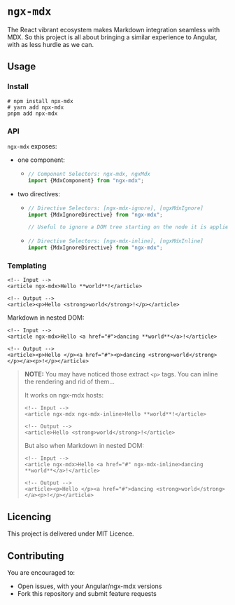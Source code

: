 # `ngx-mdx`

The React vibrant ecosystem makes Markdown integration seamless with MDX.
So this project is all about bringing a similar experience to Angular,
with as less hurdle as we can.

## Usage

### Install

```shell
# npm install npx-mdx
# yarn add npx-mdx
pnpm add npx-mdx
```

### API

`ngx-mdx` exposes:

+ one component:
  + ```typescript
    // Component Selectors: ngx-mdx, ngxMdx
    import {MdxComponent} from "ngx-mdx";
    ```
+ two directives:
  + ```typescript
    // Directive Selectors: [ngx-mdx-ignore], [ngxMdxIgnore]
    import {MdxIgnoreDirective} from "ngx-mdx";
    
    // Useful to ignore a DOM tree starting on the node it is applied on.
    ```
  + ```typescript
    // Directive Selectors: [ngx-mdx-inline], [ngxMdxInline]
    import {MdxIgnoreDirective} from "ngx-mdx";
    ```

### Templating

```angular2html
<!-- Input -->
<article ngx-mdx>Hello **world**!</article>

<!-- Output -->
<article><p>Hello <strong>world</strong>!</p></article>
```

Markdown in nested DOM:
```angular2html
<!-- Input -->
<article ngx-mdx>Hello <a href="#">dancing **world**</a>!</article>

<!-- Output -->
<article><p>Hello </p><a href="#"><p>dancing <strong>world</strong></p></a><p>!</p></article>
```

> **NOTE:** You may have noticed those extract `<p>` tags.
> You can inline the rendering and rid of them...
> 
> It works on ngx-mdx hosts:
> ```angular2html
> <!-- Input -->
> <article ngx-mdx ngx-mdx-inline>Hello **world**!</article>
>
> <!-- Output -->
> <article>Hello <strong>world</strong>!</article>
> ```
>
> 
> But also when Markdown in nested DOM:
> ```angular2html
> <!-- Input -->
> <article ngx-mdx>Hello <a href="#" ngx-mdx-inline>dancing **world**</a>!</article>
>
> <!-- Output -->
> <article><p>Hello </p><a href="#">dancing <strong>world</strong></a><p>!</p></article>
> ```


## Licencing

This project is delivered under MIT Licence.

## Contributing

You are encouraged to:

+ Open issues, with your Angular/ngx-mdx versions
+ Fork this repository and submit feature requests
